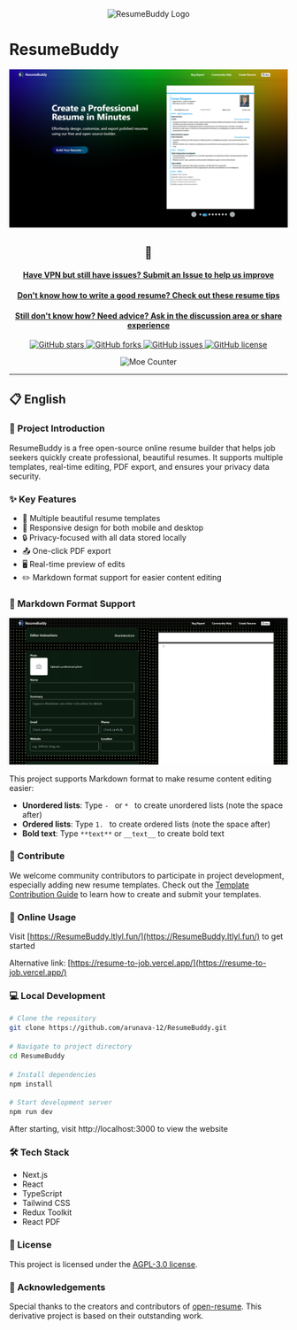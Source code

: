 <div align="center">
  <img src="public\logo-500.png" alt="ResumeBuddy Logo" width="200" />
</div>

# ResumeBuddy

<div align="center">
  <img src="public/assets/screenshot1.png" alt="ResumeBuddy Screenshot" width="800" />
</div>

<div align="center">

## 🔗

#### [Have VPN but still have issues? Submit an Issue to help us improve](https://github.com/arunava-12/ResumeBuddy/issues)

#### [Don't know how to write a good resume? Check out these resume tips](RESUME_TIPS.md)

#### [Still don't know how? Need advice? Ask in the discussion area or share experience](https://github.com/arunava-12/ResumeBuddy/discussions/categories/resume-help)

<p align="center">
  <a href="https://github.com/arunava-12/ResumeBuddy/stargazers">
    <img alt="GitHub stars" src="https://img.shields.io/github/stars/arunava-12/ResumeBuddy?style=for-the-badge&logo=github&color=FFB33A">
  </a>
  <a href="https://github.com/arunava-12/ResumeBuddy/network/members">
    <img alt="GitHub forks" src="https://img.shields.io/github/forks/arunava-12/ResumeBuddy?style=for-the-badge&logo=github&color=22BB88">
  </a>
  <a href="https://github.com/arunava-12/ResumeBuddy/issues">
    <img alt="GitHub issues" src="https://img.shields.io/github/issues/arunava-12/ResumeBuddy?style=for-the-badge&logo=github&color=FF6B6B">
  </a>
  <a href="https://github.com/arunava-12/ResumeBuddy/blob/main/LICENSE">
    <img alt="GitHub license" src="https://img.shields.io/github/license/arunava-12/ResumeBuddy?style=for-the-badge&logo=github&color=45AAF2">
  </a>
</p>

<div align="center">
  <img src="https://moe-counter.glitch.me/get/@arunava-12-ResumeBuddy?theme=rule34" alt="Moe Counter" />
</div>

</div>

---

## 📋 English

### 🚀 Project Introduction

ResumeBuddy is a free open-source online resume builder that helps job seekers quickly create professional, beautiful resumes. It supports multiple templates, real-time editing, PDF export, and ensures your privacy data security.

### ✨ Key Features

- 🎨 Multiple beautiful resume templates
- 📱 Responsive design for both mobile and desktop
- 🔒 Privacy-focused with all data stored locally
- 📤 One-click PDF export
- 🖥️ Real-time preview of edits
- ✏️ Markdown format support for easier content editing

### 📝 Markdown Format Support

<div align="center">
  <img src="public/assets/screenshot2_en.png" alt="Markdown Support Demo" width="800" />
</div>

This project supports Markdown format to make resume content editing easier:

- **Unordered lists**: Type `- ` or `* ` to create unordered lists (note the space after)
- **Ordered lists**: Type `1. ` to create ordered lists (note the space after)
- **Bold text**: Type `**text**` or `__text__` to create bold text

### 🤝 Contribute

We welcome community contributors to participate in project development, especially adding new resume templates. Check out the [Template Contribution Guide](TEMPLATE_CONTRIBUTION.md) to learn how to create and submit your templates.

### 🔗 Online Usage

Visit [https://ResumeBuddy.ltlyl.fun/](https://ResumeBuddy.ltlyl.fun/) to get started

Alternative link: [https://resume-to-job.vercel.app/](https://resume-to-job.vercel.app/)

### 💻 Local Development

```bash
# Clone the repository
git clone https://github.com/arunava-12/ResumeBuddy.git

# Navigate to project directory
cd ResumeBuddy

# Install dependencies
npm install

# Start development server
npm run dev
```

After starting, visit http://localhost:3000 to view the website

### 🛠️ Tech Stack

- Next.js
- React
- TypeScript
- Tailwind CSS
- Redux Toolkit
- React PDF

### 📄 License

This project is licensed under the [AGPL-3.0 license](LICENSE).

### 🙏 Acknowledgements

Special thanks to the creators and contributors of [open-resume](https://github.com/xitanggg/open-resume). This derivative project is based on their outstanding work.
